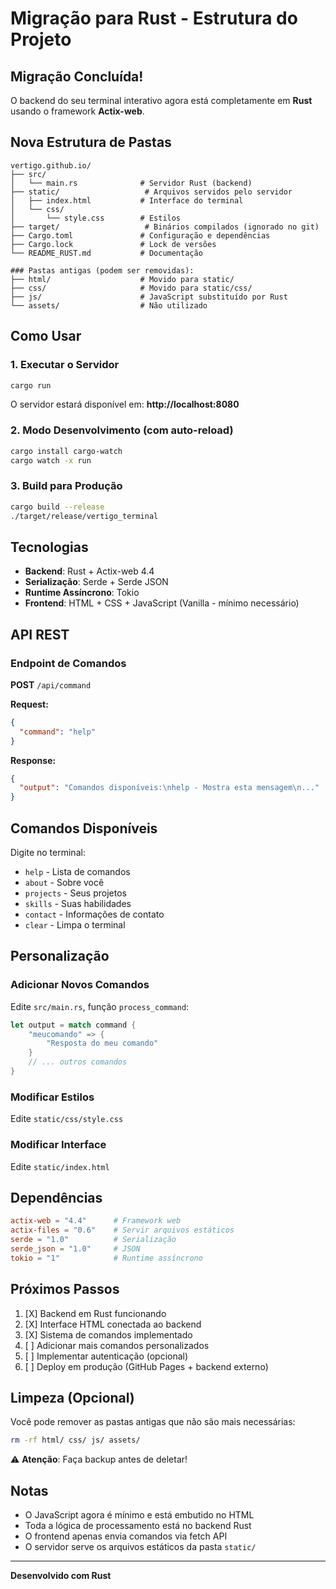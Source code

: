 # Migração para Rust - Estrutura do Projeto

## Migração Concluída!

O backend do seu terminal interativo agora está completamente em **Rust** usando o framework **Actix-web**.

## Nova Estrutura de Pastas

```
vertigo.github.io/
├── src/
│   └── main.rs              # Servidor Rust (backend)
├── static/                   # Arquivos servidos pelo servidor
│   ├── index.html           # Interface do terminal
│   └── css/
│       └── style.css        # Estilos
├── target/                   # Binários compilados (ignorado no git)
├── Cargo.toml               # Configuração e dependências
├── Cargo.lock               # Lock de versões
└── README_RUST.md           # Documentação

### Pastas antigas (podem ser removidas):
├── html/                    # Movido para static/
├── css/                     # Movido para static/css/
├── js/                      # JavaScript substituído por Rust
└── assets/                  # Não utilizado
```

## Como Usar

### 1. Executar o Servidor

```bash
cargo run
```

O servidor estará disponível em: **http://localhost:8080**

### 2. Modo Desenvolvimento (com auto-reload)

```bash
cargo install cargo-watch
cargo watch -x run
```

### 3. Build para Produção

```bash
cargo build --release
./target/release/vertigo_terminal
```

## Tecnologias

- **Backend**: Rust + Actix-web 4.4
- **Serialização**: Serde + Serde JSON
- **Runtime Assíncrono**: Tokio
- **Frontend**: HTML + CSS + JavaScript (Vanilla - mínimo necessário)

## API REST

### Endpoint de Comandos

**POST** `/api/command`

**Request:**
```json
{
  "command": "help"
}
```

**Response:**
```json
{
  "output": "Comandos disponíveis:\nhelp - Mostra esta mensagem\n..."
}
```

## Comandos Disponíveis

Digite no terminal:
- `help` - Lista de comandos
- `about` - Sobre você
- `projects` - Seus projetos
- `skills` - Suas habilidades
- `contact` - Informações de contato
- `clear` - Limpa o terminal

## Personalização

### Adicionar Novos Comandos

Edite `src/main.rs`, função `process_command`:

```rust
let output = match command {
    "meucomando" => {
        "Resposta do meu comando"
    }
    // ... outros comandos
}
```

### Modificar Estilos

Edite `static/css/style.css`

### Modificar Interface

Edite `static/index.html`

## Dependências

```toml
actix-web = "4.4"      # Framework web
actix-files = "0.6"    # Servir arquivos estáticos
serde = "1.0"          # Serialização
serde_json = "1.0"     # JSON
tokio = "1"            # Runtime assíncrono
```

## Próximos Passos

1. [X] Backend em Rust funcionando
2. [X] Interface HTML conectada ao backend
3. [X] Sistema de comandos implementado
4. [ ] Adicionar mais comandos personalizados
5. [ ] Implementar autenticação (opcional)
6. [ ] Deploy em produção (GitHub Pages + backend externo)

## Limpeza (Opcional)

Você pode remover as pastas antigas que não são mais necessárias:

```bash
rm -rf html/ css/ js/ assets/
```

⚠️ **Atenção**: Faça backup antes de deletar!

## Notas

- O JavaScript agora é mínimo e está embutido no HTML
- Toda a lógica de processamento está no backend Rust
- O frontend apenas envia comandos via fetch API
- O servidor serve os arquivos estáticos da pasta `static/`

---

**Desenvolvido com Rust**
